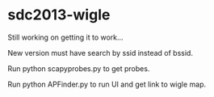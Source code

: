 sdc2013-wigle
=============
Still working on getting it to work...

New version must have search by ssid instead of bssid.

Run python scapyprobes.py to get probes.

Run python APFinder.py to run UI and get link to wigle map.






